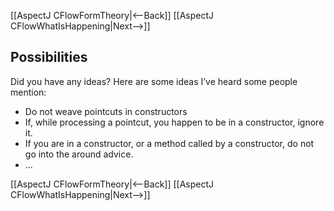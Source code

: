 [[AspectJ CFlowFormTheory|<--Back]] [[AspectJ CFlowWhatIsHappening|Next-->]]

## Possibilities
Did you have any ideas? Here are some ideas I’ve heard some people mention:
* Do not weave pointcuts in constructors
* If, while processing a pointcut, you happen to be in a constructor, ignore it.
* If you are in a constructor, or a method called by a constructor, do not go into the around advice.
* ... 

[[AspectJ CFlowFormTheory|<--Back]] [[AspectJ CFlowWhatIsHappening|Next-->]]